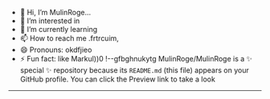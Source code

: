- 👋 Hi, I’m MulinRoge...
- 👀 I’m interested in 
- 🌱 I’m currently learning
- 📫 How to reach me .frtrcuim,
- 😄 Pronouns: okdfjieo
- ⚡ Fun fact: like Markul))0
!--gfbghnukytg
MulinRoge/MulinRoge is a ✨ special ✨ repository because its `README.md` (this file) appears on your GitHub profile.
You can click the Preview link to take a look 
---
